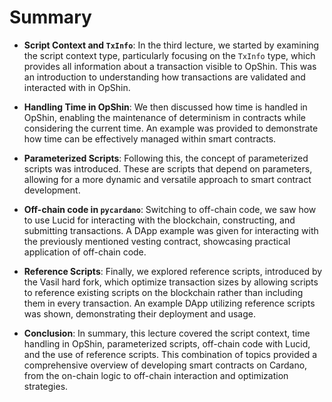 # Summary

- **Script Context and `TxInfo`**: In the third lecture, we started by examining the script context type, particularly focusing on the `TxInfo` type, which provides all information about a transaction visible to OpShin. This was an introduction to understanding how transactions are validated and interacted with in OpShin.

- **Handling Time in OpShin**: We then discussed how time is handled in OpShin, enabling the maintenance of determinism in contracts while considering the current time. An example was provided to demonstrate how time can be effectively managed within smart contracts.

- **Parameterized Scripts**: Following this, the concept of parameterized scripts was introduced. These are scripts that depend on parameters, allowing for a more dynamic and versatile approach to smart contract development. 

- **Off-chain code in `pycardano`**: Switching to off-chain code, we saw how to use Lucid for interacting with the blockchain, constructing, and submitting transactions. A DApp example was given for interacting with the previously mentioned vesting contract, showcasing practical application of off-chain code.

- **Reference Scripts**: Finally, we explored reference scripts, introduced by the Vasil hard fork, which optimize transaction sizes by allowing scripts to reference existing scripts on the blockchain rather than including them in every transaction. An example DApp utilizing reference scripts was shown, demonstrating their deployment and usage.

- **Conclusion**: In summary, this lecture covered the script context, time handling in OpShin, parameterized scripts, off-chain code with Lucid, and the use of reference scripts. This combination of topics provided a comprehensive overview of developing smart contracts on Cardano, from the on-chain logic to off-chain interaction and optimization strategies.